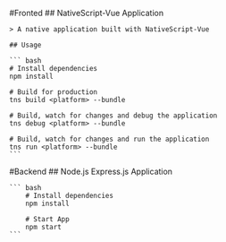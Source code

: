 #Fronted
    ## NativeScript-Vue Application

    > A native application built with NativeScript-Vue

    ## Usage

    ``` bash
    # Install dependencies
    npm install

    # Build for production
    tns build <platform> --bundle

    # Build, watch for changes and debug the application
    tns debug <platform> --bundle

    # Build, watch for changes and run the application
    tns run <platform> --bundle
    ```


#Backend
    ##  Node.js Express.js Application


    ``` bash
        # Install dependencies
        npm install

        # Start App
        npm start
    ```
